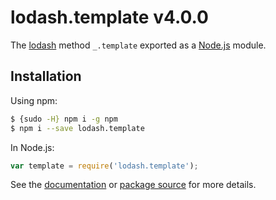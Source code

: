 # lodash.template v4.0.0

The [lodash](https://lodash.com/) method `_.template` exported as a [Node.js](https://nodejs.org/) module.

## Installation

Using npm:
```bash
$ {sudo -H} npm i -g npm
$ npm i --save lodash.template
```

In Node.js:
```js
var template = require('lodash.template');
```

See the [documentation](https://lodash.com/docs#template) or [package source](https://github.com/lodash/lodash/blob/4.0.0-npm-packages/lodash.template) for more details.
